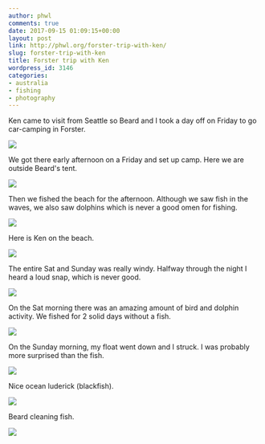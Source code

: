```yaml
---
author: phwl
comments: true
date: 2017-09-15 01:09:15+00:00
layout: post
link: http://phwl.org/forster-trip-with-ken/
slug: forster-trip-with-ken
title: Forster trip with Ken
wordpress_id: 3146
categories:
- australia
- fishing
- photography
---
```


Ken came to visit from Seattle so Beard and I took a day off on Friday to go car-camping in Forster.

[![](http://phwl.org/wp-content/uploads/2017/09/IMG_0053-1024x683.jpg)](http://phwl.org/wp-content/uploads/2017/09/IMG_0053.jpg)
<!-- more -->

We got there early afternoon on a Friday and set up camp. Here we are outside Beard's tent.

[![](http://phwl.org/wp-content/uploads/2017/09/IMG_6702-e1505835570112-1024x768.jpg)](http://phwl.org/wp-content/uploads/2017/09/IMG_6702-e1505835570112.jpg)

Then we fished the beach for the afternoon. Although we saw fish in the waves, we also saw dolphins which is never a good omen for fishing.

[![](http://phwl.org/wp-content/uploads/2017/09/IMG_0063-1024x768.jpg)](http://phwl.org/wp-content/uploads/2017/09/IMG_0063.jpg)

Here is Ken on the beach.

[![](http://phwl.org/wp-content/uploads/2017/09/IMG_0062-1024x768.jpg)](http://phwl.org/wp-content/uploads/2017/09/IMG_0062.jpg)

The entire Sat and Sunday was really windy. Halfway through the night I heard a loud snap, which is never good.

[![](http://phwl.org/wp-content/uploads/2017/09/IMG_0055-1024x768.jpg)](http://phwl.org/wp-content/uploads/2017/09/IMG_0055.jpg)

On the Sat morning there was an amazing amount of bird and dolphin activity. We fished for 2 solid days without a fish.

[![](http://phwl.org/wp-content/uploads/2017/09/IMG_0064-1024x768.jpg)](http://phwl.org/wp-content/uploads/2017/09/IMG_0064.jpg)

On the Sunday morning, my float went down and I struck. I was probably more surprised than the fish.

[![](http://phwl.org/wp-content/uploads/2017/09/IMG_9784-768x1024.jpg)](http://phwl.org/wp-content/uploads/2017/09/IMG_9784.jpg)

Nice ocean luderick (blackfish).

[![](http://phwl.org/wp-content/uploads/2017/09/IMG_0065-1024x768.jpg)](http://phwl.org/wp-content/uploads/2017/09/IMG_0065.jpg)

Beard cleaning fish.

[![](http://phwl.org/wp-content/uploads/2017/09/IMG_0066-1024x768.jpg)](http://phwl.org/wp-content/uploads/2017/09/IMG_0066.jpg)






